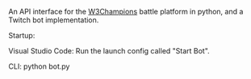 An API interface for the [W3Champions](https://w3champions.com) battle platform in python,
and a Twitch bot implementation.


Startup: 

Visual Studio Code:
Run the launch config called "Start Bot".

CLI:
python bot.py
